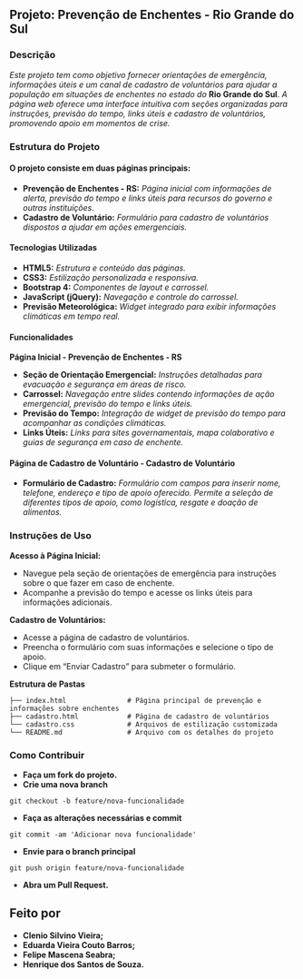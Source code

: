 ## Projeto: Prevenção de Enchentes - Rio Grande do Sul

### Descrição

*Este projeto tem como objetivo fornecer orientações de emergência, informações úteis e um canal de cadastro de voluntários para ajudar a população em situações de enchentes no estado do* **Rio Grande do Sul**. *A página web oferece uma interface intuitiva com seções organizadas para instruções, previsão do tempo, links úteis e cadastro de voluntários, promovendo apoio em momentos de crise.*

### Estrutura do Projeto
#### O projeto consiste em duas páginas principais:

- **Prevenção de Enchentes - RS:** *Página inicial com informações de alerta, previsão do tempo e links úteis para recursos do governo e outras instituições.*
- **Cadastro de Voluntário:** *Formulário para cadastro de voluntários dispostos a ajudar em ações emergenciais.*

#### Tecnologias Utilizadas

- **HTML5:** *Estrutura e conteúdo das páginas.*
- **CSS3:** *Estilização personalizada e responsiva.*
- **Bootstrap 4:** *Componentes de layout e carrossel.*
- **JavaScript (jQuery):** *Navegação e controle do carrossel.*
- **Previsão Meteorológica:** *Widget integrado para exibir informações climáticas em tempo real.*

#### Funcionalidades

**Página Inicial - Prevenção de Enchentes - RS**

- **Seção de Orientação Emergencial:** *Instruções detalhadas para evacuação e segurança em áreas de risco.*
- **Carrossel:** *Navegação entre slides contendo informações de ação emergencial, previsão do tempo e links úteis.*
- **Previsão do Tempo:** *Integração de widget de previsão do tempo para acompanhar as condições climáticas.*
- **Links Úteis:** *Links para sites governamentais, mapa colaborativo e guias de segurança em caso de enchente.*

#### Página de Cadastro de Voluntário - Cadastro de Voluntário

- **Formulário de Cadastro:** *Formulário com campos para inserir nome, telefone, endereço e tipo de apoio oferecido. Permite a seleção de diferentes tipos de apoio, como logística, resgate e doação de alimentos.*

### Instruções de Uso

**Acesso à Página Inicial:**

- Navegue pela seção de orientações de emergência para instruções sobre o que fazer em caso de enchente.
- Acompanhe a previsão do tempo e acesse os links úteis para informações adicionais.

**Cadastro de Voluntários:**

- Acesse a página de cadastro de voluntários.
- Preencha o formulário com suas informações e selecione o tipo de apoio.
- Clique em “Enviar Cadastro” para submeter o formulário.

**Estrutura de Pastas**
```
├── index.html               # Página principal de prevenção e informações sobre enchentes
├── cadastro.html            # Página de cadastro de voluntários
└── cadastro.css             # Arquivos de estilização customizada
└── README.md                # Arquivo com os detalhes do projeto
```
### Como Contribuir
- **Faça um fork do projeto.**
- **Crie uma nova branch**
```
git checkout -b feature/nova-funcionalidade
```
- **Faça as alterações necessárias e commit** 
```
git commit -am 'Adicionar nova funcionalidade'
```
- **Envie para o branch principal** 
```
git push origin feature/nova-funcionalidade
```
- **Abra um Pull Request.**

##

## Feito por

- **Clenio Silvino Vieira;**
- **Eduarda Vieira Couto Barros;**
- **Felipe Mascena Seabra;**
- **Henrique dos Santos de Souza.**